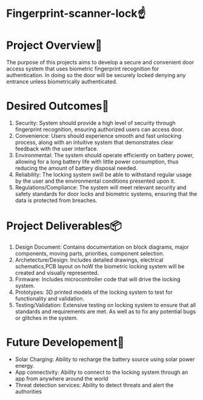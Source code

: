 # Fingerprint-scanner-lock☝️
# Project Overview🔆
The purpose of this projects aims to develop a secure and convenient door access system that uses biometric fingerprint recognition for authentication. In doing so the door will be securely locked denying any entrance unless biometrically authenticated. 
# Desired Outcomes🥇
1. Security: System should provide a high level of security through fingerprint recognition, ensuring authorized users can access door.
2. Convenience: Users should experience smooth and fast unlocking process, along with an intuitive system that demonstrates clear feedback with the user interface.
3. Environmental: The system should operate efficiently on battery power, allowing for a long battery life with little power consumption, thus reducing the amount of battery disposal needed.
4. Reliability: The locking system swill be able to withstand regular usage by the user and the environmental conditions presented upon it.
5. Regulations/Compliance: The system will meet relevant security and safety standards for door locks and biometric systems, ensuring that the data is protected from breaches.
# Project Deliverables📦
1. Design Document: Contains documentation on block diagrams, major components, moving parts, priorities, component selection.
2. Archetecture/Design: Includes detailed drawings, electrical schematics,PCB layout on hoW the biometric locking system will be created and visually represented.
3. Firmware: Includes microcontroller code that will drive the locking system.
4. Prototypes: 3D printed models of the locking system to test for functionality and validation.
5. Testing/Validation: Extensive testing on locking system to ensure that all standards and requirements are met. As well as to fix any potential bugs or glitches in the system. 
# Future Developement🔮
- Solar Charging: Ability to recharge the battery source using solar power energy.
- App connectivity: Ability to connect to the locking system through an app from anywhere around the world
- Threat detection services: Ability to detect threats and alert the authorities 
